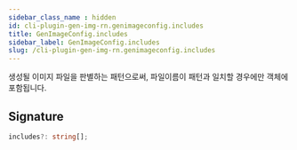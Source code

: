 ```yaml
---
sidebar_class_name : hidden
id: cli-plugin-gen-img-rn.genimageconfig.includes
title: GenImageConfig.includes
sidebar_label: GenImageConfig.includes
slug: /cli-plugin-gen-img-rn.genimageconfig.includes
---
```






생성될 이미지 파일을 판별하는 패턴으로써, 파일이름이 패턴과 일치할 경우에만 객체에 포함됩니다.

## Signature

```typescript
includes?: string[];
```
